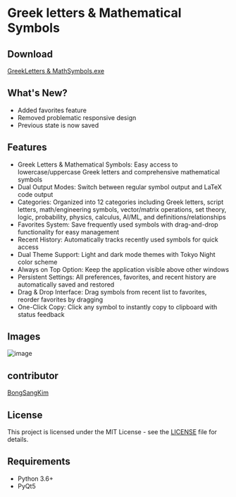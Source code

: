 # Greek letters & Mathematical Symbols

## Download
[GreekLetters & MathSymbols.exe](https://github.com/Seo-Jangwon/Greekletters_MathematicalSymbols/releases/download/v1.1.1/GreekLetters.MathSymbols.exe)

## What's New?
- Added favorites feature
- Removed problematic responsive design
- Previous state is now saved

## Features
- Greek Letters & Mathematical Symbols: Easy access to lowercase/uppercase Greek letters and comprehensive mathematical symbols
- Dual Output Modes: Switch between regular symbol output and LaTeX code output
- Categories: Organized into 12 categories including Greek letters, script letters, math/engineering symbols, vector/matrix operations, set theory, logic, probability, physics, calculus, AI/ML, and definitions/relationships
- Favorites System: Save frequently used symbols with drag-and-drop functionality for easy management
- Recent History: Automatically tracks recently used symbols for quick access
- Dual Theme Support: Light and dark mode themes with Tokyo Night color scheme
- Always on Top Option: Keep the application visible above other windows
- Persistent Settings: All preferences, favorites, and recent history are automatically saved and restored
- Drag & Drop Interface: Drag symbols from recent list to favorites, reorder favorites by dragging
- One-Click Copy: Click any symbol to instantly copy to clipboard with status feedback

## Images

![image](https://github.com/user-attachments/assets/8516a8f3-62db-4fa7-8b2a-0d18b1374d65)

## contributor
[BongSangKim](https://github.com/BongSangKim)

## License
This project is licensed under the MIT License - see the [LICENSE](LICENSE) file for details.

## Requirements
- Python 3.6+
- PyQt5
